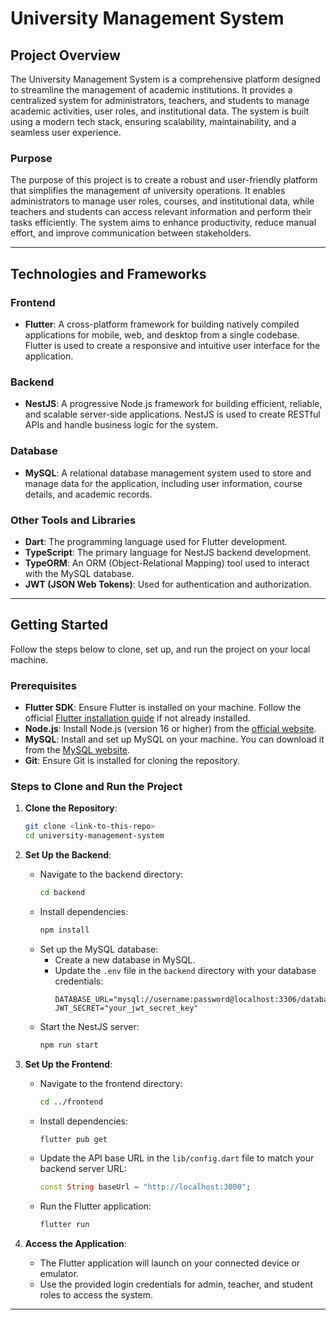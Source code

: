 # University Management System

## Project Overview

The University Management System is a comprehensive platform designed to streamline the management of academic institutions. It provides a centralized system for administrators, teachers, and students to manage academic activities, user roles, and institutional data. The system is built using a modern tech stack, ensuring scalability, maintainability, and a seamless user experience.

### Purpose
The purpose of this project is to create a robust and user-friendly platform that simplifies the management of university operations. It enables administrators to manage user roles, courses, and institutional data, while teachers and students can access relevant information and perform their tasks efficiently. The system aims to enhance productivity, reduce manual effort, and improve communication between stakeholders.

---

## Technologies and Frameworks

### Frontend
- **Flutter**: A cross-platform framework for building natively compiled applications for mobile, web, and desktop from a single codebase. Flutter is used to create a responsive and intuitive user interface for the application.

### Backend
- **NestJS**: A progressive Node.js framework for building efficient, reliable, and scalable server-side applications. NestJS is used to create RESTful APIs and handle business logic for the system.

### Database
- **MySQL**: A relational database management system used to store and manage data for the application, including user information, course details, and academic records.

### Other Tools and Libraries
- **Dart**: The programming language used for Flutter development.
- **TypeScript**: The primary language for NestJS backend development.
- **TypeORM**: An ORM (Object-Relational Mapping) tool used to interact with the MySQL database.
- **JWT (JSON Web Tokens)**: Used for authentication and authorization.

---

## Getting Started

Follow the steps below to clone, set up, and run the project on your local machine.

### Prerequisites
- **Flutter SDK**: Ensure Flutter is installed on your machine. Follow the official [Flutter installation guide](https://flutter.dev/docs/get-started/install) if not already installed.
- **Node.js**: Install Node.js (version 16 or higher) from the [official website](https://nodejs.org/).
- **MySQL**: Install and set up MySQL on your machine. You can download it from the [MySQL website](https://dev.mysql.com/downloads/).
- **Git**: Ensure Git is installed for cloning the repository.

### Steps to Clone and Run the Project

1. **Clone the Repository**:
   ```bash
   git clone <link-to-this-repo>
   cd university-management-system
   ```

2. **Set Up the Backend**:
   - Navigate to the backend directory:
     ```bash
     cd backend
     ```
   - Install dependencies:
     ```bash
     npm install
     ```
   - Set up the MySQL database:
     - Create a new database in MySQL.
     - Update the `.env` file in the `backend` directory with your database credentials:
       ```env
       DATABASE_URL="mysql://username:password@localhost:3306/database_name"
       JWT_SECRET="your_jwt_secret_key"
       ```
   - Start the NestJS server:
     ```bash
     npm run start
     ```

3. **Set Up the Frontend**:
   - Navigate to the frontend directory:
     ```bash
     cd ../frontend
     ```
   - Install dependencies:
     ```bash
     flutter pub get
     ```
   - Update the API base URL in the `lib/config.dart` file to match your backend server URL:
     ```dart
     const String baseUrl = "http://localhost:3000";
     ```
   - Run the Flutter application:
     ```bash
     flutter run
     ```

4. **Access the Application**:
   - The Flutter application will launch on your connected device or emulator.
   - Use the provided login credentials for admin, teacher, and student roles to access the system.

---